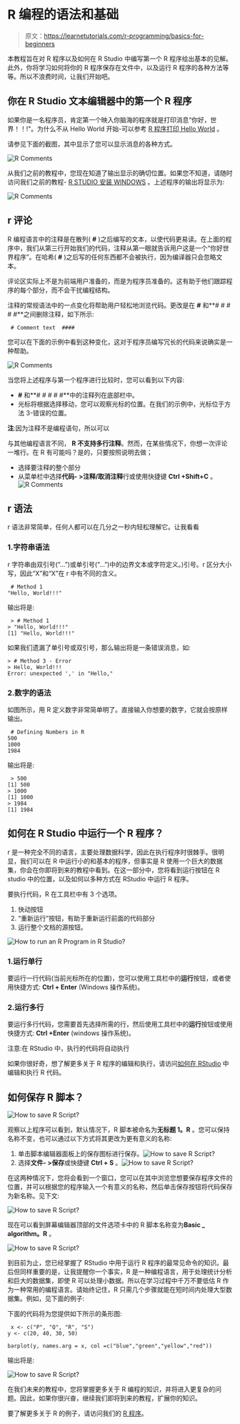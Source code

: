 # R 编程的语法和基础

> 原文：<https://learnetutorials.com/r-programming/basics-for-beginners>

本教程旨在对 R 程序以及如何在 R Studio 中编写第一个 R 程序给出基本的见解。此外，你将学习如何将你的 R 程序保存在文件中，以及运行 R 程序的各种方法等等。所以不浪费时间，让我们开始吧。

## 你在 R Studio 文本编辑器中的第一个 R 程序

如果你是一名程序员，肯定第一个映入你脑海的程序就是打印消息“你好，世界！！!"。为什么不从 Hello World 开始-可以参考 [R 程序打印 Hello World](https://learnetutorials.com/r-programming/programs/hello-world-program) 。

请参见下面的截图，其中显示了您可以显示消息的各种方式。

![R Comments](img/9560bb6041641e9c4631ad19ee5e0046.png)

从我们之前的教程中，您现在知道了输出显示的确切位置。如果您不知道，请随时访问我们之前的教程- [R STUDIO 安装 WINDOWS](../r-programming/r-studio-installation) 。上述程序的输出将显示为:

![R Comments](img/8223447567b1184c7b65b821121b5b30.png)

## r 评论

R 编程语言中的注释是在散列( **#** )之后编写的文本，以使代码更易读。在上面的程序中，我们从第三行开始我们的代码，注释从第一眼就告诉用户这是一个“你好世界程序”。在哈希( **#** )之后写的任何东西都不会被执行，因为编译器只会忽略文本。

评论区实际上不是为前端用户准备的，而是为程序员准备的。这有助于他们跟踪程序的每个部分，而不会干扰编程结构。

注释的常规语法中的一点变化将帮助用户轻松地浏览代码。更改是在 **#** 和**# # # # #**之间删除注释，如下所示:

```
 # Comment text  #### 

```

您可以在下面的示例中看到这种变化，这对于程序员编写冗长的代码来说确实是一种帮助。

![R Comments](img/01a478d701a347e3b6afdd05ce9a1456.png)

当您将上述程序与第一个程序进行比较时，您可以看到以下内容:

*   **#** 和**# # # # #**中的注释列在底部栏中。
*   光标将根据选择移动，您可以观察光标的位置。在我们的示例中，光标位于方法 3-错误的位置。

**注**:因为注释不是编程语句，所以可以

与其他编程语言不同， **R 不支持多行注释**。然而，在某些情况下，你想一次评论一堆行。在 R 有可能吗？是的，只要按照说明去做；

*   选择要注释的整个部分
*   从菜单栏中选择**代码- >注释/取消注释**行或使用快捷键 **Ctrl +Shift+C** 。![R Comments](img/d23a38a9e680cccad12c374b1df1f930.png)

## r 语法

r 语法非常简单，任何人都可以在几分之一秒内轻松理解它。让我看看

### 1.字符串语法

r 字符串由双引号(“...”)或单引号(“...”)中的边界文本或字符定义。)引号。r 区分大小写，因此“X”和“X”在 r 中有不同的含义。

```
 # Method 1
"Hello, World!!!" 

```

输出将是:

```
 > # Method 1
> "Hello, World!!!"
[1] "Hello, World!!!" 
```

如果我们遗漏了单引号或双引号，那么输出将是一条错误消息，如:

```
> # Method 3 - Error
> Hello, World!!!
Error: unexpected ',' in "Hello,"

```

### 2.数字的语法

如图所示，用 R 定义数字非常简单明了。直接输入你想要的数字，它就会按原样输出。

```
 # Defining Numbers in R
500
1000
1984 

```

输出将是:

```
 > 500
[1] 500
> 1000
[1] 1000
> 1984
[1] 1984 
```

## 如何在 R Studio 中运行一个 R 程序？

r 是一种完全不同的语言，主要处理数据科学，因此在执行程序时很棘手。很明显，我们可以在 R 中运行小的和基本的程序，但事实是 R 使用一个巨大的数据集，你会在你即将到来的教程中看到。在这一部分中，您将看到运行按钮在 R studio 中的位置，以及如何以多种方式在 RStudio 中运行 R 程序。

要执行代码，R 在工具栏中有 3 个选项。

1.  快动按钮
2.  “重新运行”按钮，有助于重新运行前面的代码部分
3.  运行整个文档的源按钮。

![How to run an R Program in R Studio?](img/2afdc872737b50d3dfdda058898b06e9.png)

### 1.运行单行

要运行一行代码(当前光标所在的位置)，您可以使用工具栏中的**运行**按钮，或者使用快捷方式: **Ctrl + Enter** (Windows 操作系统)。

### 2.运行多行

要运行多行代码，您需要首先选择所需的行，然后使用工具栏中的**运行**按钮或使用快捷方式: **Ctrl +Enter** (windows 操作系统)。

注意:在 RStudio 中，执行的代码将自动执行

如果你很好奇，想了解更多关于 R 程序的编辑和执行，请访问[如何在 RStudio](https://support.rstudio.com/hc/en-us/articles/200484448-Editing-and-Executing-Code) 中编辑和执行 R 代码。

## 如何保存 R 脚本？

![How to save R Script?](img/8dabe3f0af363ced92349131f8391286.png)

观察以上程序可以看到，默认情况下，R 脚本被命名为**无标题 1。R** 。您可以保持名称不变，也可以通过以下方式将其更改为更有意义的名称:

1.  单击脚本编辑器面板上的保存图标进行保存。![How to save R Script?](img/4fab6cb14015dbe8502cec7e1c29ebbe.png)
2.  选择**文件- >保存**或快捷键 **Ctrl + S** 。![How to save R Script?](img/9465e6a58e1fb78d82e76e1d28443dba.png)

在这两种情况下，您将会看到一个窗口，您可以在其中浏览您想要保存程序文件的位置，并可以根据您的程序输入一个有意义的名称，然后单击保存按钮将代码保存为新名称。见下文:

![How to save R Script?](img/72d0e76633d6e5d167a23daeb20c5ef7.png)

现在可以看到屏幕编辑器顶部的文件选项卡中的 R 脚本名称变为**Basic _ algorithm。R** 。

![How to save R Script?](img/98478a434754b78020e72becad7cc7ac.png)

到目前为止，您已经掌握了 RStudio 中用于运行 R 程序的最常见命令的知识。最后但同样重要的是，让我提醒你一个事实，R 是一种编程语言，用于处理统计分析和巨大的数据集，即使 R 可以处理小数据。所以在学习过程中千万不要低估 R 作为一种常用的编程语言。请始终记住，R 只需几个步骤就能在短时间内处理大型数据集。例如，见下面的例子:

下面的代码将为您提供如下所示的条形图:

```
 x <- c("P", "Q", "R", "S")
y <- c(20, 40, 30, 50)

barplot(y, names.arg = x, col =c("blue","green","yellow","red")) 

```

输出将是:

![How to save R Script?](img/dda9a3dd5ad911e126a2680765506ac2.png)

在我们未来的教程中，您将掌握更多关于 R 编程的知识，并将进入更复杂的问题。因此，如果你很兴奋，继续我们即将到来的教程，扩展你的知识。

要了解更多关于 R 的例子，请访问我们的 [R 程序](https://learnetutorials.com/r-programming/programs)。